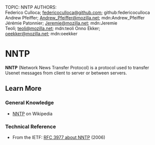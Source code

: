 TOPIC: NNTP
AUTHORS: Federico Culloca; federicoculloca@github.com; github:federicoculloca
         Andrew Pfeiffer; Andrew_Pfeiffer@mozilla.net; mdn:Andrew_Pfeiffer
         Jérémie Patonnier; Jeremie@mozilla.net; mdn:Jeremie
         Teoli; teoli@mozilla.net; mdn:teoli
         Onno Ekker; oeekker@mozilla.net; mdn:oeekker

# NNTP

**NNTP** (Network News Transfer Protocol) is a protocol used to transfer Usenet messages
from client to server or between servers.

## Learn More

### General Knowledge

- [NNTP](https://en.wikipedia.org/wiki/Network_News_Transfer_Protocol) on Wikipedia

### Technical Reference

- From the IETF: [RFC 3977 about NNTP](http://tools.ietf.org/html/rfc3977) (2006)
